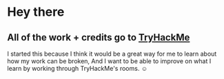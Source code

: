 # Hey there
## All of the work + credits go to [TryHackMe](https://tryhackme.com/)

I started this because I think it would be a great way for me to learn about how my work can be broken, And I want to be able to improve on what I learn by working through TryHackMe's rooms. ☺
